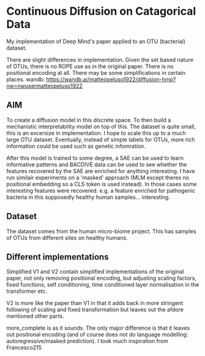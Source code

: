 # Continuous Diffusion on Catagorical Data
My implementation of Deep Mind's paper applied to an OTU (bacterial) dataset.
 
There are slight differences in implementation. Given the set based nature of OTUs, there is no ROPE use as in the original paper. There is no positional encoding at all. There may be some simplifications in certain places.
wandb: https://wandb.ai/matteopeluso1922/diffusion-hmp?nw=nwusermatteopeluso1922

## AIM
To create a diffusion model in this discrete space. To then build a mechanistic interpretability model on top of this.
The dataset is quite small, this is an excersize in implementation. I hope to scale this up to a much large OTU dataset. Eventually, instead of simple labels for OTUs, more rich information could be used such as genetic infomration.

After this model is trained to some degree, a SAE can be used to learn informative patterns and BACDIVE data can be used to see whether the features recovered by the SAE are enriched for anything interesting. I have run similair experiments on a 'masked' approach (MLM except theres no positional embedding so a CLS token is used instead). In those cases some interesting features were recovered. e.g. a feature enriched for pathogenic bacteria in this supposedly healthy human samples... interesting.

## Dataset
The dataset comes from the human micro-biome project. This has samples of OTUs from different sites on healthy humans.

## Different implementations

Simplified V1 and V2 contain simplified implementations of the original paper, not only removing positional encoding, but adjusting scaling factors, fixed functions, self conditioning, time conditioned layer normalisation in the transformer etc.

V2 is more like the paper than V1 in that it adds back in more stringent following of scaling and fixed transformation but leaves out the afdore mentioned other parts.

more_complete is as it sounds. The only major difference is that it leaves out positional encoding (and of course does not do language modelling: autoregressive/masked prediction). I took much inspiration from Francesco215